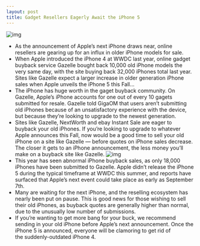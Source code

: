```yaml
---
layout: post
title: Gadget Resellers Eagerly Await the iPhone 5
---
```

![img](http://media.idownloadblog.com/wp-content/uploads/2011/08/iphone-4-on-table-blacked-out-e1313168747861.jpeg)
* As the announcement of Apple’s next iPhone draws near, online resellers are gearing up for an influx in older iPhone models for sale.
* When Apple introduced the iPhone 4 at WWDC last year, online gadget buyback service Gazelle bought back 10,000 old iPhone models the very same day, with the site buying back 32,000 iPhones total last year. Sites like Gazelle expect a larger increase in older generation iPhone sales when Apple unveils the iPhone 5 this Fall…
* The iPhone has huge worth in the gaget buyback community. On Gazelle, Apple’s iPhone accounts for one out of every 10 gagets submitted for resale. Gazelle told GigaOM that users aren’t submitting old iPhones because of an unsatisfactory experience with the device, but because they’re looking to upgrade to the newest generation.
* Sites like Gazelle, NextWorth and ebay Instant Sale are eager to buyback your old iPhones. If you’re looking to upgrade to whatever Apple announces this Fall, now would be a good time to sell your old iPhone on a site like Gazelle — before quotes on iPhone sales decrease. The closer it gets to an iPhone announcement, the less money you’ll make on a buyback site like Gazelle.
![img](http://media.idownloadblog.com/wp-content/uploads/2011/08/evaluate-iPhone-4-gazelle-e1313195531894.png)
* This year has seen abnormal iPhone buyback sales, as only 18,000 iPhones have been submitted to Gazelle. Apple didn’t release the iPhone 5 during the typical timeframe at WWDC this summer, and reports have surfaced that Apple’s next event could take place as early as September 7th.
* Many are waiting for the next iPhone, and the reselling ecosystem has nearly been put on pause. This is good news for those wishing to sell their old iPhones, as buyback quotes are generally higher than normal, due to the unusually low number of submissions.
* If you’re wanting to get more bang for your buck, we recommend sending in your old iPhone before Apple’s next announcement. Once the iPhone 5 is announced, everyone will be clamoring to get rid of the suddenly-outdated iPhone 4.

